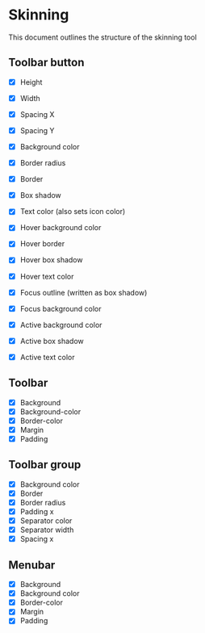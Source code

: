 # Skinning

This document outlines the structure of the skinning tool

## Toolbar button

- [x] Height
- [x] Width
- [x] Spacing X
- [x] Spacing Y

- [x] Background color
- [x] Border radius
- [x] Border
- [x] Box shadow
- [x] Text color (also sets icon color)
- [x] Hover background color
- [x] Hover border
- [x] Hover box shadow
- [x] Hover text color
- [x] Focus outline (written as box shadow)
- [x] Focus background color
- [x] Active background color
- [x] Active box shadow
- [x] Active text color

## Toolbar

- [x] Background
- [x] Background-color
- [x] Border-color
- [x] Margin
- [x] Padding

## Toolbar group

- [x] Background color
- [x] Border
- [x] Border radius
- [x] Padding x
- [x] Separator color
- [x] Separator width
- [x] Spacing x

## Menubar

- [x] Background
- [x] Background color
- [x] Border-color
- [x] Margin
- [x] Padding
